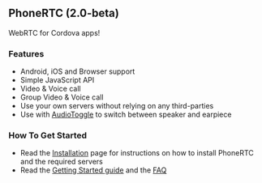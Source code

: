 ## PhoneRTC (2.0-beta)

WebRTC for Cordova apps!

### Features

* Android, iOS and Browser support
* Simple JavaScript API
* Video & Voice call
* Group Video & Voice call
* Use your own servers without relying on any third-parties
* Use with [AudioToggle](https://github.com/alongubkin/audiotoggle) to switch between speaker and earpiece

### How To Get Started
 
* Read the [Installation](https://github.com/alongubkin/phonertc/wiki/Installation) page for instructions on how to install PhoneRTC and the required servers
* Read the [Getting Started guide](https://github.com/alongubkin/phonertc/wiki/GettingStarted) and the [FAQ](https://github.com/alongubkin/phonertc/wiki/F.A.Q)
